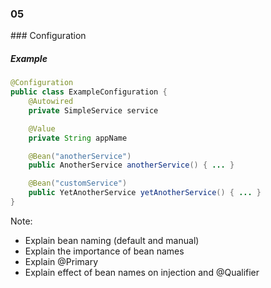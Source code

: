 
<h3 class="chapter-number">05</h3>
### Configuration

##### Example

```Java
@Configuration
public class ExampleConfiguration {
    @Autowired
    private SimpleService service

    @Value
    private String appName

    @Bean("anotherService")
    public AnotherService anotherService() { ... }

    @Bean("customService")
    public YetAnotherService yetAnotherService() { ... }
}
```

Note:

* Explain bean naming (default and manual)
* Explain the importance of bean names
* Explain @Primary
* Explain effect of bean names on injection and @Qualifier